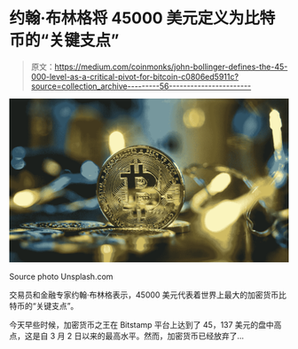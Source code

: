 # 约翰·布林格将 45000 美元定义为比特币的“关键支点”

> 原文：<https://medium.com/coinmonks/john-bollinger-defines-the-45-000-level-as-a-critical-pivot-for-bitcoin-c0806ed5911c?source=collection_archive---------56----------------------->

![](img/1eed48a344e608d2e63a0217d9ca0be5.png)

Source photo Unsplash.com

交易员和金融专家约翰·布林格表示，45000 美元代表着世界上最大的加密货币比特币的“关键支点”。

今天早些时候，加密货币之王在 Bitstamp 平台上达到了 45，137 美元的盘中高点，这是自 3 月 2 日以来的最高水平。然而，加密货币已经放弃了…